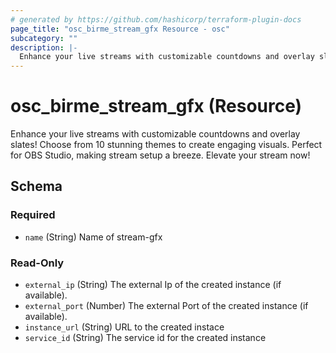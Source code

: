```yaml
---
# generated by https://github.com/hashicorp/terraform-plugin-docs
page_title: "osc_birme_stream_gfx Resource - osc"
subcategory: ""
description: |-
  Enhance your live streams with customizable countdowns and overlay slates! Choose from 10 stunning themes to create engaging visuals. Perfect for OBS Studio, making stream setup a breeze. Elevate your stream now!
---
```


# osc_birme_stream_gfx (Resource)

Enhance your live streams with customizable countdowns and overlay slates! Choose from 10 stunning themes to create engaging visuals. Perfect for OBS Studio, making stream setup a breeze. Elevate your stream now!



<!-- schema generated by tfplugindocs -->
## Schema

### Required

- `name` (String) Name of stream-gfx

### Read-Only

- `external_ip` (String) The external Ip of the created instance (if available).
- `external_port` (Number) The external Port of the created instance (if available).
- `instance_url` (String) URL to the created instace
- `service_id` (String) The service id for the created instance
